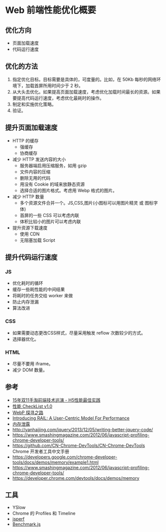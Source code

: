 # Web 前端性能优化概要
## 优化方向
* 页面加载速度
* 代码运行速度

## 优化的方法
1. 指定优化目标。目标需要是具体的，可度量的。比如，在 50Kb 每秒的网络环境下，加载首屏所用时间少于 2 秒。
1. 从大头去优化。如果提高页面加载速度，考虑优化加载时间最长的资源。如果要提高代码运行速度，考虑优化最耗时的操作。
1. 制定和实施优化策略。
1. 验证。

## 提升页面加载速度
* HTTP 的缓存
  * 强缓存
  * 协商缓存
* 减少 HTTP 发送内容的大小
  * 服务器端启用压缩服务，如用 gzip
  * 文件内容的压缩
  * 删除无用的代码
  * 用没有 Cookie 的域来放静态资源
  * 选择合适的图片格式。考虑用 Webp 格式的图片。
* 减少 HTTP 数量
  * 多个资源文件合并一个。JS,CSS,图片(小图标可以用图片精灵 或 图标字体)
  * 首屏的一些 CSS 可以考虑内联
  * 体积比较小的图片可以考虑内联
* 提升资源下载速度
  * 使用 CDN
  * 无阻塞加载 Script


## 提升代码运行速度
### JS
* 优化耗时的循环
* 缓存一些耗性能的中间结果
* 将耗时的任务交给 worker 来做
* 防止内存泄漏
* 算法改进

### CSS
* 如果需要动态更改CSS样式，尽量采用触发 reflow 次数较少的方式。
* 选择器优化。

### HTML
* 尽量不要用 iframe。
* 减少 DOM 数量。

## 参考
* [15年双11手淘前端技术巡演 - H5性能最佳实践](https://github.com/amfe/article/issues/21)
* [性能 CheckList v1.0](http://ntx.me/2015/03/02/checkList/)
* [WebP 探寻之路](http://isux.tencent.com/introduction-of-webp.html)
* [Introducing RAIL: A User-Centric Model For Performance](http://www.smashingmagazine.com/2015/10/rail-user-centric-model-performance/)
* [内存泄露](http://jinlong.github.io/2016/05/01/4-Types-of-Memory-Leaks-in-JavaScript-and-How-to-Get-Rid-Of-Them)
* http://yanhaijing.com/jquery/2013/12/05/writing-better-jquery-code/
* https://www.smashingmagazine.com/2012/06/javascript-profiling-chrome-developer-tools/
* https://github.com/CN-Chrome-DevTools/CN-Chrome-DevTools Chrome 开发者工具中文手册
* https://developers.google.com/chrome-developer-tools/docs/demos/memory/example1.html
* https://www.smashingmagazine.com/2012/06/javascript-profiling-chrome-developer-tools/
* https://developer.chrome.com/devtools/docs/demos/memory


## 工具
* YSlow
* Chrome 的 Profiles 和 Timeline
* [jsperf](https://github.com/jsperf/jsperf.com)
* [Benchmark.js](https://benchmarkjs.com/)
